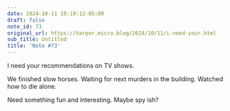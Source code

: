 ```yaml
---
date: 2024-10-11 19:19:12-05:00
draft: false
note_id: 73
original_url: https://harper.micro.blog/2024/10/11/i-need-your.html
sub_title: Untitled
title: 'Note #73'
---
```


I need your recommendations on TV shows.

We finished slow horses. Waiting for next murders in the building. Watched how to die alone.

Need something fun and interesting. Maybe spy ish?